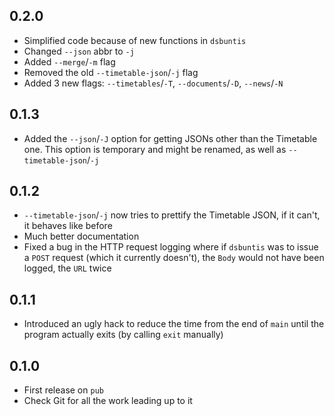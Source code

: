## 0.2.0

- Simplified code because of new functions in `dsbuntis`
- Changed `--json` abbr to `-j`
- Added `--merge`/`-m` flag
- Removed the old `--timetable-json`/`-j` flag
- Added 3 new flags: `--timetables`/`-T`, `--documents`/`-D`, `--news`/`-N`

## 0.1.3

- Added the `--json`/`-J` option for getting JSONs other than the Timetable one.
This option is temporary and might be renamed, as well as `--timetable-json`/`-j`

## 0.1.2

- `--timetable-json`/`-j` now tries to prettify the Timetable JSON, if it can't,
it behaves like before
- Much better documentation
- Fixed a bug in the HTTP request logging where if `dsbuntis` was to issue a
`POST` request (which it currently doesn't), the `Body` would not have been
logged, the `URL` twice

## 0.1.1

- Introduced an ugly hack to reduce the time from the end of `main` until the
program actually exits (by calling `exit` manually)

## 0.1.0

- First release on `pub`
- Check Git for all the work leading up to it
